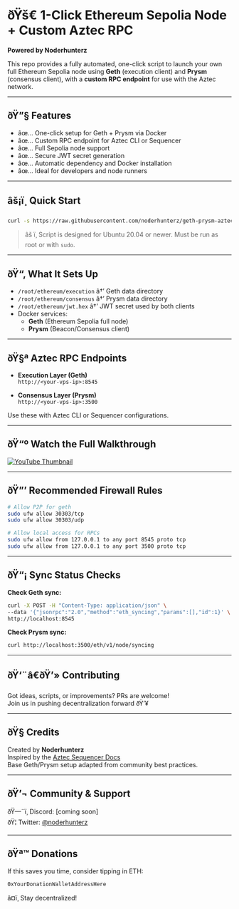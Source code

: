 
# ðŸš€ 1-Click Ethereum Sepolia Node + Custom Aztec RPC
**Powered by Noderhunterz**

This repo provides a fully automated, one-click script to launch your own full Ethereum Sepolia node using **Geth** (execution client) and **Prysm** (consensus client), with a **custom RPC endpoint** for use with the Aztec network.

---

## ðŸ”§ Features

- âœ… One-click setup for Geth + Prysm via Docker
- âœ… Custom RPC endpoint for Aztec CLI or Sequencer
- âœ… Full Sepolia node support
- âœ… Secure JWT secret generation
- âœ… Automatic dependency and Docker installation
- âœ… Ideal for developers and node runners

---

## âš¡ï¸ Quick Start

```bash
curl -s https://raw.githubusercontent.com/noderhunterz/geth-prysm-aztec-rpc/main/setup-geth-prysm.sh | sudo bash
```

> âš ï¸ Script is designed for Ubuntu 20.04 or newer. Must be run as root or with `sudo`.

---

## ðŸ“‚ What It Sets Up

- `/root/ethereum/execution` â†’ Geth data directory  
- `/root/ethereum/consensus` â†’ Prysm data directory  
- `/root/ethereum/jwt.hex` â†’ JWT secret used by both clients  
- Docker services:
  - **Geth** (Ethereum Sepolia full node)
  - **Prysm** (Beacon/Consensus client)

---

## ðŸ§ª Aztec RPC Endpoints

- **Execution Layer (Geth)**  
  `http://<your-vps-ip>:8545`

- **Consensus Layer (Prysm)**  
  `http://<your-vps-ip>:3500`

Use these with Aztec CLI or Sequencer configurations.

---

## ðŸ“º Watch the Full Walkthrough

[![YouTube Thumbnail](https://github.com/noderhunterz/assets/blob/main/aztec-rpc-thumb.png)](https://youtube.com/your-video-link)

---

## ðŸ”’ Recommended Firewall Rules

```bash
# Allow P2P for geth
sudo ufw allow 30303/tcp
sudo ufw allow 30303/udp

# Allow local access for RPCs
sudo ufw allow from 127.0.0.1 to any port 8545 proto tcp
sudo ufw allow from 127.0.0.1 to any port 3500 proto tcp
```

---

## ðŸ“¡ Sync Status Checks

**Check Geth sync:**
```bash
curl -X POST -H "Content-Type: application/json" \
--data '{"jsonrpc":"2.0","method":"eth_syncing","params":[],"id":1}' \
http://localhost:8545
```

**Check Prysm sync:**
```bash
curl http://localhost:3500/eth/v1/node/syncing
```

---

## ðŸ‘¨â€ðŸ’» Contributing

Got ideas, scripts, or improvements? PRs are welcome!  
Join us in pushing decentralization forward ðŸ’¥

---

## ðŸ§  Credits

Created by **Noderhunterz**  
Inspired by the [Aztec Sequencer Docs](https://github.com/AztecProtocol/aztec-packages)  
Base Geth/Prysm setup adapted from community best practices.

---

## ðŸ’¬ Community & Support

ðŸ—¨ï¸ Discord: [coming soon]  
ðŸ¦ Twitter: [@noderhunterz](https://twitter.com/noderhunterz)

---

## ðŸª™ Donations

If this saves you time, consider tipping in ETH:

`0xYourDonationWalletAddressHere`

â¤ï¸ Stay decentralized!
